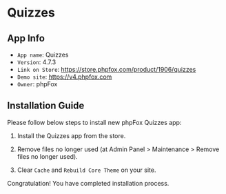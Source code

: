 # Quizzes

## App Info

- `App name`: Quizzes
- `Version`: 4.7.3
- `Link on Store`: https://store.phpfox.com/product/1906/quizzes
- `Demo site`: https://v4.phpfox.com
- `Owner`: phpFox

## Installation Guide

Please follow below steps to install new phpFox Quizzes app:

1. Install the Quizzes app from the store.

2. Remove files no longer used (at Admin Panel > Maintenance > Remove files no longer used).

3. Clear `Cache` and `Rebuild Core Theme` on your site.

Congratulation! You have completed installation process.
